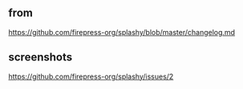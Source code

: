 ## from
https://github.com/firepress-org/splashy/blob/master/changelog.md

## screenshots

https://github.com/firepress-org/splashy/issues/2

